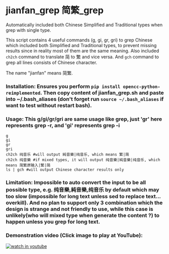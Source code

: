 # jianfan_grep 简繁_grep
Automatically included both Chinese Simplified and Traditional types when grep with single type. 

This script contains 4 useful commands (g, gi, gr, gri) to grep Chinese which included both Simplified and Traditional types, to prevent missing results since in reality most of them are the same meaning. Also included `ch2ch` command to translate 简 to 繁 and vice versa. And `gch` command to grep all lines consists of Chinese character.

The name "jianfan" means 简繁.

### Installation: Ensures you perform `pip install opencc-python-reimplemented`. Then copy content of jianfan_grep.sh and paste into ~/.bash_aliases (don't forget run `source ~/.bash_aliases` if want to test without restart bash). 

### Usage: This g/gi/gr/gri are same usage like grep, just 'gr' here represents grep -r, and 'gi' represents grep -i
    g
    gi
    gr 
    gri
    ch2ch 纯音乐 #will output 純音樂|纯音乐, which means 繁|简
    ch2ch 纯音樂 #if mixed types, it will output 纯音樂|純音樂|纯音乐, which means 简繁原输入|繁|简
    ls | gch #will output Chinese character results only

### Limitation: Impossible to auto convert the input to be all possible type, e.g. 纯音樂,純音樂,纯音乐 by default which may too slow (impossible for long text unless sed to replace text... overkill). And no plan to support only 3 combination which the design is strange and not friendly to use, while this case is unlikely(who will mixed type when generate the content ?) to happen unless you grep for long text. 
    
### Demonstration video (Click image to play at YouTube): ##

[![watch in youtube](https://i.ytimg.com/vi/7FWCxhxNVwc/hqdefault.jpg)](https://www.youtube.com/watch?v=7FWCxhxNVwc "jianfan_grep")

